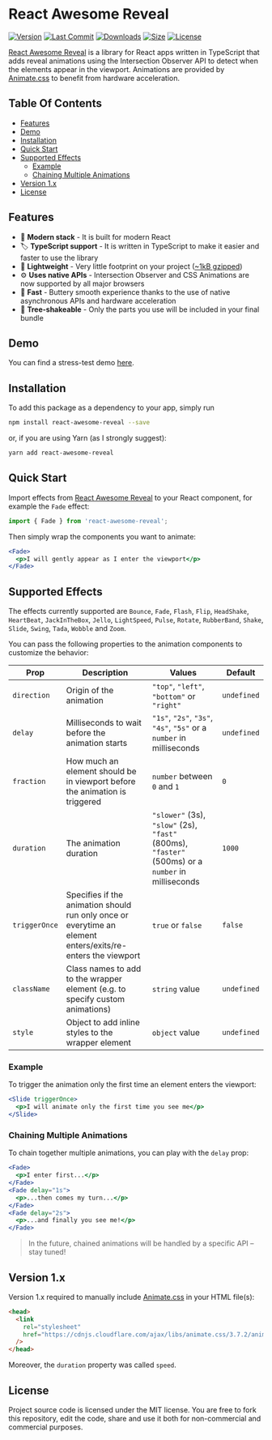 # React Awesome Reveal

[![Version](https://badgen.net/npm/v/react-awesome-reveal)](https://www.npmjs.com/package/react-awesome-reveal/v/latest)
[![Last Commit](https://badgen.net/github/last-commit/dennismorello/react-awesome-reveal)](https://github.com/dennismorello/react-awesome-reveal/commits/master)
[![Downloads](https://badgen.net/npm/dt/react-awesome-reveal)](https://www.npmjs.com/package/react-awesome-reveal/v/latest)
[![Size](https://badgen.net/bundlephobia/minzip/react-awesome-reveal)](https://bundlephobia.com/result?p=react-awesome-reveal@latest)
[![License](https://badgen.net/npm/license/react-awesome-reveal)](https://www.npmjs.com/package/react-awesome-reveal/v/latest)

[React Awesome Reveal](https://github.com/dennismorello/react-awesome-reveal) is a library for React apps written in TypeScript that adds reveal animations using the Intersection Observer API to detect when the elements appear in the viewport. Animations are provided by [Animate.css](https://github.com/daneden/animate.css) to benefit from hardware acceleration.

## Table Of Contents

- [Features](#features)
- [Demo](#demo)
- [Installation](#installation)
- [Quick Start](#quick-start)
- [Supported Effects](#supported-effects)
  - [Example](#example)
  - [Chaining Multiple Animations](#chaining-multiple-animations)
- [Version 1.x](#version-1.x)
- [License](#license)

## Features

- 🎁 **Modern stack** - It is built for modern React
- 🏷 **TypeScript support** - It is written in TypeScript to make it easier and faster to use the library
- 🍃 **Lightweight** - Very little footprint on your project ([~1kB gzipped](https://bundlephobia.com/result?p=react-awesome-reveal))
- ⚙️ **Uses native APIs** - Intersection Observer and CSS Animations are now supported by all major browsers
- 🚀 **Fast** - Buttery smooth experience thanks to the use of native asynchronous APIs and hardware acceleration
- 🌳 **Tree-shakeable** - Only the parts you use will be included in your final bundle

## Demo

You can find a stress-test demo [here](https://react-awesome-reveal.morello.dev).

## Installation

To add this package as a dependency to your app, simply run

```sh
npm install react-awesome-reveal --save
```

or, if you are using Yarn (as I strongly suggest):

```sh
yarn add react-awesome-reveal
```

## Quick Start

Import effects from [React Awesome Reveal](https://www.npmjs.com/package/react-awesome-reveal) to your React component, for example the `Fade` effect:

```js
import { Fade } from 'react-awesome-reveal';
```

Then simply wrap the components you want to animate:

```jsx
<Fade>
  <p>I will gently appear as I enter the viewport</p>
</Fade>
```

## Supported Effects

The effects currently supported are `Bounce`, `Fade`, `Flash`, `Flip`, `HeadShake`, `HeartBeat`, `JackInTheBox`, `Jello`, `LightSpeed`, `Pulse`, `Rotate`, `RubberBand`, `Shake`, `Slide`, `Swing`, `Tada`, `Wobble` and `Zoom`.

You can pass the following properties to the animation components to customize the behavior:

| Prop          | Description                                                                                                 | Values                                                                                             | Default     |
| ------------- | ----------------------------------------------------------------------------------------------------------- | -------------------------------------------------------------------------------------------------- | ----------- |
| `direction`   | Origin of the animation                                                                                     | `"top"`, `"left"`, `"bottom"` or `"right"`                                                         | `undefined` |
| `delay`       | Milliseconds to wait before the animation starts                                                            | `"1s"`, `"2s"`, `"3s"`, `"4s"`, `"5s"` or a `number` in milliseconds                               | `undefined` |
| `fraction`    | How much an element should be in viewport before the animation is triggered                                 | `number` between `0` and `1`                                                                       | `0`         |
| `duration`    | The animation duration                                                                                      | `"slower"` (3s), `"slow"` (2s), `"fast"` (800ms), `"faster"` (500ms) or a `number` in milliseconds | `1000`      |
| `triggerOnce` | Specifies if the animation should run only once or everytime an element enters/exits/re-enters the viewport | `true` or `false`                                                                                  | `false`     |
| `className`   | Class names to add to the wrapper element (e.g. to specify custom animations)                               | `string` value                                                                                     | `undefined` |
| `style`       | Object to add inline styles to the wrapper element                                                          | `object` value                                                                                     | `undefined` |

### Example

To trigger the animation only the first time an element enters the viewport:

```jsx
<Slide triggerOnce>
  <p>I will animate only the first time you see me</p>
</Slide>
```

### Chaining Multiple Animations

To chain together multiple animations, you can play with the `delay` prop:

```jsx
<Fade>
  <p>I enter first...</p>
</Fade>
<Fade delay="1s">
  <p>...then comes my turn...</p>
</Fade>
<Fade delay="2s">
  <p>...and finally you see me!</p>
</Fade>
```

> In the future, chained animations will be handled by a specific API – stay tuned!

## Version 1.x

Version 1.x required to manually include [Animate.css](https://github.com/daneden/animate.css) in your HTML file(s):

```html
<head>
  <link
    rel="stylesheet"
    href="https://cdnjs.cloudflare.com/ajax/libs/animate.css/3.7.2/animate.min.css"
  />
</head>
```

Moreover, the `duration` property was called `speed`.

## License

Project source code is licensed under the MIT license. You are free to fork this repository, edit the code, share and use it both for non-commercial and commercial purposes.
